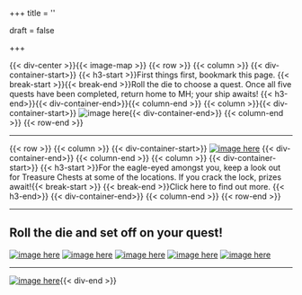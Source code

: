 +++
title = ''

draft = false


+++

{{< div-center >}}{{< image-map >}}
{{< row >}}
{{< column >}}
{{< div-container-start>}} {{< h3-start >}}First things first, bookmark this page. {{< break-start >}}{{< break-end >}}Roll the die to choose a quest. Once all five quests have been completed, return home to MH; your ship awaits! {{< h3-end>}}{{< div-container-end>}}{{< column-end >}}
{{< column >}}{{< div-container-start>}} 
![image here](../images/dice.png#center){{< div-container-end>}}
{{< column-end >}}
{{< row-end >}}
___

{{< row >}}
    {{< column >}}
        {{< div-container-start>}}
           [![image here](../images/chest-3.png#center)](../lost)
        {{< div-container-end>}}
    {{< column-end >}}
    {{< column >}}
        {{< div-container-start>}}
            {{< h3-start >}}For the eagle-eyed amongst you, keep a look out for Treasure Chests at some of the locations. If you crack the lock, prizes await!{{< break-start >}} {{< break-end >}}Click here to find out more.  {{< h3-end>}}
        {{< div-container-end>}}
    {{< column-end >}}
{{< row-end >}}
___
## Roll the die and set off on your quest!
[![image here](../images/explorer-1.png#center)](../explorer-1)
[![image here](../images/explorer-2.png#center)](../explorer-2)
[![image here](../images/explorer-3.png#center)](../explorer-3)
[![image here](../images/explorer-4.png#center)](../explorer-4)
[![image here](../images/explorer-5.png#center)](../explorer-5)
___
[![image here](../images/lost-icon.png#center)](../lost){{< div-end >}}